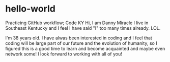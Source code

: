 # hello-world
Practicing GitHub workflow; Code KY
Hi, I am Danny Miracle I live in Southeast Kentucky and I feel I have said "I" too many times already. LOL. 

I'm 38 years old. I have alwas been interested in coding and I feel that coding will be large part of our future and the evolution of humanity, so I figured this is a good time to learn and become acquainted and maybe even network some! I look forward to working with all of you! 
